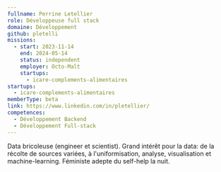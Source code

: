 ```yaml
---
fullname: Perrine Letellier
role: Développeuse full stack
domaine: Développement
github: pletelli
missions:
  - start: 2023-11-14
    end: 2024-05-14
    status: independent
    employer: Octo-Malt
    startups:
      - icare-complements-alimentaires
startups:
  - icare-complements-alimentaires
memberType: beta
link: https://www.linkedin.com/in/pletellier/
competences:
  - Développement Backend
  - Développement Full-stack
---
```

Data bricoleuse (engineer et scientist). Grand intérêt pour la data: de la récolte
  de sources variées, à l'uniformisation, analyse, visualisation et machine-learning.
  Féministe adepte du self-help la nuit.
